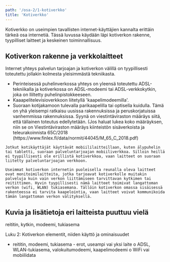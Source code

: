 ```yaml
---
path: '/osa-2/1-kotiverkko'
title: 'Kotiverkko'
---
```


<div>
<lead>Kotiverkko on useimpien tavallisten internet-käyttäjien kannalta erittäin tärkeä osa internetiä. Tässä luvussa käydään läpi kotiverkon rakenne, tyypilliset laitteet ja  keskeinen toiminnallisuus. </lead>
</div>

## Kotiverkon rakenne ja verkkolaitteet

Internet yhteys palvelun tarjoajan ja kotiverkon välillä on tyypillisesti toteutettu jollakin kolmesta yleisimmästä tekniikasta. <ul>
  <li> Perinteisessä puhelinverkossa yhteys on yleensä toteutettu ADSL-tekniikalla ja kotiverkossa on ADSL-modeemi tai ADSL-verkkokytkin, joka on lliltetty puhelinpistokkeeseen.
  <li> Kaaapelitelevisioverkkoon liitetyllä 'kaapelimodeemilla'.
  <li> Suoraan kotijakamoon tulevalla parikaapelilla tai optisella kuidulla. Tämä on yhä yleisempi ratkaisu uusissa rakennuksissa ja peruskorjatuissa vanhemmissa rakennuksissa. Syynä on viestintäviraston määräys siitä, että tällainen toteutus edellytetään. (Jos haluat lukea koko määräyksen, niin se on Viestintäviraston määräys kiinteistön sisäverkoista ja teleurakoinnista 65C/2018 (https://www.finlex.fi/data/normit/44045/M_65_C_2018.pdf)
    </ul>

    Jotkut kotikäyttäjät käyttävät mobiililaitteillaan, kuten älypuhelin tai tabletti, suoraan palveluntarjoajan mobiiliverkkoa. Silloin heillä ei tyypillisesti ole erillistä kotiverkkoa, vaan laitteet on suoraan liitetty palveluntarjoajan verkkoon.

    Useimmat kotiverkon internetin puoleisella reunalla oleva laitteet ovat monitoimilaitteita, jotka tarjoavat kotiverkolle muitakin palveluja kuin vain verkon liittämiseen tarvittavan kytkimen tai reitittimen. Hyvin tyypillisesti nämä laitteet toimivat langattoman verkon (wifi, WLAN) tukiasemana. Tällöin kotiverkon omassa sisäisessä rakenteessa ei tarvita kaapelointia, vaan laitteet voivat kommunikoida tämän langattoman verkon välityksellä.


## Kuvia ja lisätietoja eri laitteista puuttuu vielä

reititin, kytkin, modeemi, tukiasema

Luku 2: Kotiverkon elementit, niiden käyttö ja ominaisuudet
-	reititin, modeemi, tukiasema  - erot, useampi vai  yksi laite
o	ADSL, WLAN-tukiasema, valokuitumodeemi, kaapelimodeemi
o	WiFi vai mobiilidata
